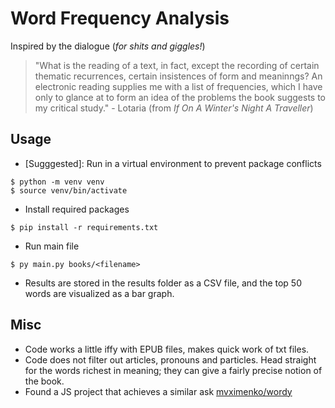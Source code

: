 # Word Frequency Analysis

Inspired by the dialogue (*for shits and giggles!*)

> "What is the reading of a text, in fact, except the recording of certain thematic recurrences, certain insistences of form and meaninngs? An electronic reading supplies me with a list of frequencies, which I have only to glance at to form an idea of the problems the book suggests to my critical study."
> \- Lotaria \(from *If On A Winter's Night A Traveller*)

## Usage

* \[Sugggested\]: Run in a virtual environment to prevent package conflicts
```
$ python -m venv venv
$ source venv/bin/activate
```
* Install required packages
```
$ pip install -r requirements.txt
```
* Run main file
```
$ py main.py books/<filename>
```
* Results are stored in the results folder as a CSV file, and the top 50 words are visualized as a bar graph.

## Misc

* Code works a little iffy with EPUB files, makes quick work of txt files.
* Code does not filter out articles, pronouns and particles. Head straight for the words richest in meaning; they can give a fairly precise notion of the book.
* Found a JS project that achieves a similar ask [mvximenko/wordy](https://github.com/mvximenko/wordy.git)
